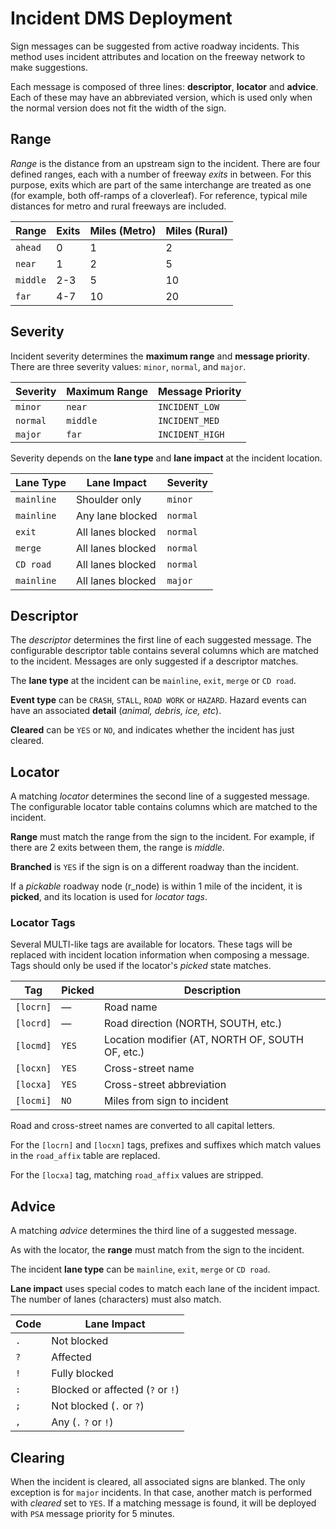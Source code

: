 # Incident DMS Deployment

Sign messages can be suggested from active roadway incidents.  This method uses
incident attributes and location on the freeway network to make suggestions.

Each message is composed of three lines: **descriptor**, **locator** and
**advice**.  Each of these may have an abbreviated version, which is used only
when the normal version does not fit the width of the sign.

## Range

*Range* is the distance from an upstream sign to the incident.  There are four
defined ranges, each with a number of freeway *exits* in between.  For this
purpose, exits which are part of the same interchange are treated as one (for
example, both off-ramps of a cloverleaf).  For reference, typical mile distances
for metro and rural freeways are included.

Range    | Exits | Miles (Metro) | Miles (Rural)
---------|-------|---------------|--------------
`ahead`  |     0 |             1 |             2
`near`   |     1 |             2 |             5
`middle` |   2-3 |             5 |            10
`far`    |   4-7 |            10 |            20

## Severity

Incident severity determines the **maximum range** and **message priority**.
There are three severity values: `minor`, `normal`, and `major`.

Severity | Maximum Range | Message Priority
---------|---------------|------------------
`minor`  | `near`        | `INCIDENT_LOW`
`normal` | `middle`      | `INCIDENT_MED`
`major`  | `far`         | `INCIDENT_HIGH`

Severity depends on the **lane type** and **lane impact** at the incident
location.

Lane Type   | Lane Impact       | Severity
------------|-------------------|---------
`mainline`  | Shoulder only     | `minor`
`mainline`  | Any lane blocked  | `normal`
`exit`      | All lanes blocked | `normal`
`merge`     | All lanes blocked | `normal`
`CD road`   | All lanes blocked | `normal`
`mainline`  | All lanes blocked | `major`

## Descriptor

The *descriptor* determines the first line of each suggested message.  The
configurable descriptor table contains several columns which are matched to the
incident.  Messages are only suggested if a descriptor matches.

The **lane type** at the incident can be `mainline`, `exit`, `merge` or
`CD road`.

**Event type** can be `CRASH`, `STALL`, `ROAD WORK` or `HAZARD`.  Hazard events
can have an associated **detail** (*animal, debris, ice, etc*).

**Cleared** can be `YES` or `NO`, and indicates whether the incident has just
cleared.

## Locator

A matching *locator* determines the second line of a suggested message.  The
configurable locator table contains columns which are matched to the incident.

**Range** must match the range from the sign to the incident.  For example, if
there are 2 exits between them, the range is *middle*.

**Branched** is `YES` if the sign is on a different roadway than the incident.

If a *pickable* roadway node (r_node) is within 1 mile of the incident, it is
**picked**, and its location is used for *locator tags*.

### Locator Tags

Several MULTI-like tags are available for locators.  These tags will be replaced
with incident location information when composing a message.  Tags should only
be used if the locator's *picked* state matches.

Tag       | Picked | Description
----------|--------|-------------------------------------------------
`[locrn]` | —      | Road name
`[locrd]` | —      | Road direction (NORTH, SOUTH, etc.)
`[locmd]` | `YES`  | Location modifier (AT, NORTH OF, SOUTH OF, etc.)
`[locxn]` | `YES`  | Cross-street name
`[locxa]` | `YES`  | Cross-street abbreviation
`[locmi]` | `NO`   | Miles from sign to incident

Road and cross-street names are converted to all capital letters.

For the `[locrn]` and `[locxn]` tags, prefixes and suffixes which match values
in the `road_affix` table are replaced.

For the `[locxa]` tag, matching `road_affix` values are stripped.

## Advice

A matching *advice* determines the third line of a suggested message.

As with the locator, the **range** must match from the sign to the incident.

The incident **lane type** can be `mainline`, `exit`, `merge` or `CD road`.

**Lane impact** uses special codes to match each lane of the incident impact.
The number of lanes (characters) must also match.

Code | Lane Impact
-----|----------------------------
`.`  | Not blocked
`?`  | Affected
`!`  | Fully blocked
`:`  | Blocked or affected (`?` or `!`)
`;`  | Not blocked (`.` or `?`)
`,`  | Any (`.` `?` or `!`)

## Clearing

When the incident is cleared, all associated signs are blanked.  The only
exception is for `major` incidents.  In that case, another match is performed
with *cleared* set to `YES`.  If a matching message is found, it will be
deployed with `PSA` message priority for 5 minutes.
